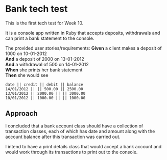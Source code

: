 # Bank tech test
This is the first tech test for Week 10.

It is a console app written in Ruby that accepts deposits, withdrawals and can print a bank statement to the console.

The provided user stories/requirements:
**Given** a client makes a deposit of 1000 on 10-01-2012  
**And** a deposit of 2000 on 13-01-2012  
**And** a withdrawal of 500 on 14-01-2012  
**When** she prints her bank statement  
**Then** she would see

```
date || credit || debit || balance
14/01/2012 || || 500.00 || 2500.00
13/01/2012 || 2000.00 || || 3000.00
10/01/2012 || 1000.00 || || 1000.00
```

## Approach
I concluded that a bank account class should have a collection of transaction classes,
each of which has date and amount along with the account balance after this transaction
was carried out.

I intend to have a print details class that would accept a bank account and would work through its transactions to print out to the console.
